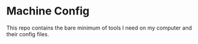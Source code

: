 # Machine Config

This repo contains the bare minimum of tools I need on my computer and their config files.
